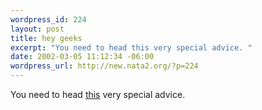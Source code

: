 ```yaml
--- 
wordpress_id: 224
layout: post
title: hey geeks
excerpt: "You need to head this very special advice. "
date: 2002-03-05 11:12:34 -06:00
wordpress_url: http://new.nata2.org/?p=224
---
```

You need to head <a href="http://www3.sympatico.ca/saprince/godkills.jpg">this</a> very special advice. 
